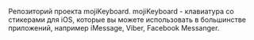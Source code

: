Репозиторий проекта mojiKeyboard. 
mojiKeyboard - клавиатура со стикерами для iOS, которые вы можете использовать в большинстве приложений, например iMessage, Viber, Facebook Messanger.


